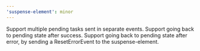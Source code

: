 ```yaml
---
'suspense-element': minor
---
```


Support multiple pending tasks sent in separate events. Support going back to pending state after success. Support going back to pending state after error, by sending a ResetErrorEvent to the suspense-element.
